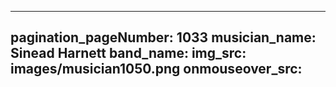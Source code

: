 ------
pagination_pageNumber: 1033
musician_name: Sinead Harnett
band_name: 
img_src: images/musician1050.png
onmouseover_src: 
------